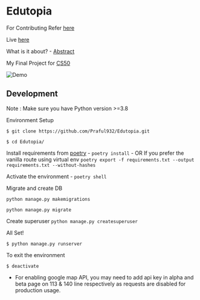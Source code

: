# Edutopia

For Contributing Refer [here](https://github.com/Praful932/Edutopia/blob/master/Contributing.md)

Live [here](https://edutopia.herokuapp.com/)


What is it about? - [Abstract](https://drive.google.com/file/d/1nApaZybBSr71Em6enLdp-okG8q0l-CY3/view?usp=sharing)

My Final Project for [CS50](https://cs50.harvard.edu/college/2020/spring/)

![Demo](demo.gif)

## Development
Note : Make sure you have Python version >=3.8

Environment Setup

`$ git clone https://github.com/Praful932/Edutopia.git`

`$ cd Edutopia/`

Install requirements from [poetry](https://python-poetry.org/docs/#installation) - `poetry install`
    - OR If you prefer the vanilla route using virtual env `poetry export -f requirements.txt --output requirements.txt --without-hashes`

Activate the environment -  `poetry shell`

Migrate and create DB

`python manage.py makemigrations`

`python manage.py migrate`

Create superuser
`python manage.py createsuperuser`

All Set!

`$ python manage.py runserver`

To exit the environment

`$ deactivate `

- For enabling google map API, you may need to add api key in alpha and beta page on 113 & 140 line respectively as requests are disabled for production usage.

